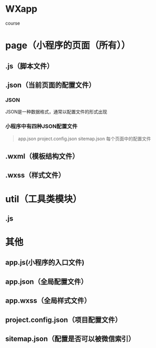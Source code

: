 # WXapp
course
# page（小程序的页面（所有））
## .js（脚本文件）
## .json（当前页面的配置文件）
### JSON
JSON是一种数据格式，通常以配置文件的形式出现
### 小程序中有四种JSON配置文件
> app.json   project.config.json   sitemap.json    每个页面中的配置文件
## .wxml（模板结构文件）
## .wxss（样式文件）
# util（工具类模块）
## .js
# 其他
## app.js(小程序的入口文件)
## app.json（全局配置文件）
## app.wxss（全局样式文件）
## project.config.json（项目配置文件）
## sitemap.json（配置是否可以被微信索引）
